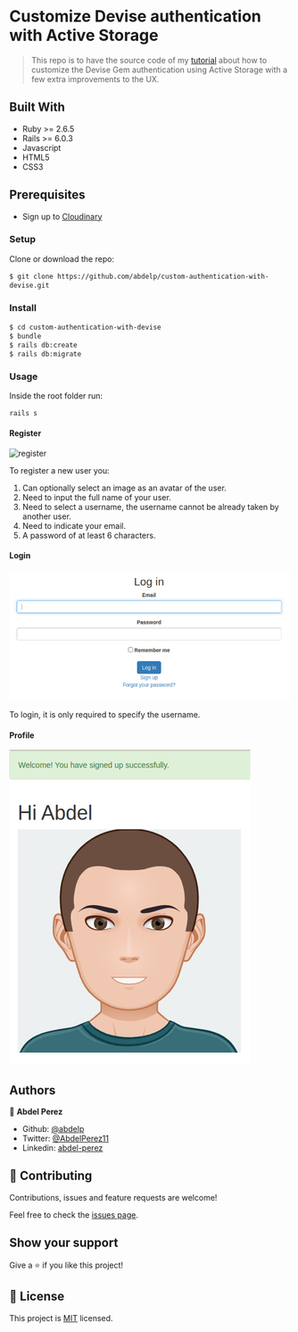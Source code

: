 # Customize Devise authentication with Active Storage

> This repo is to have the source code of my [tutorial](https://hackernoon.com/how-to-customize-devise-authentication-with-active-storage-5t1b34wz) about how to customize the Devise Gem authentication using Active Storage with a few extra improvements to the UX.

## Built With

- Ruby >= 2.6.5
- Rails >= 6.0.3
- Javascript
- HTML5
- CSS3

## Prerequisites

- Sign up to [Cloudinary](www.cloudinary.com)

### Setup

Clone or download the repo:

```
$ git clone https://github.com/abdelp/custom-authentication-with-devise.git
```

### Install

```
$ cd custom-authentication-with-devise
$ bundle
$ rails db:create
$ rails db:migrate
```

### Usage

Inside the root folder run:

```
rails s
```

#### Register

![register](./app/assets/images/register.png)

To register a new user you:

1. Can optionally select an image as an avatar of the user.
2. Need to input the full name of your user.
3. Need to select a username, the username cannot be already taken by another user.
4. Need to indicate your email.
5. A password of at least 6 characters.

#### Login

![login](./app/assets/images/login.png)

To login, it is only required to specify the username.

#### Profile

![profile](./app/assets/images/profile.png)

## Authors

👤 **Abdel Perez**

- Github: [@abdelp](https://github.com/abdelp)
- Twitter: [@AbdelPerez11](https://twitter.com/AbdelPerez11)
- Linkedin: [abdel-perez](https://www.linkedin.com/in/abdel-perez)

## 🤝 Contributing

Contributions, issues and feature requests are welcome!

Feel free to check the [issues page](issues/).

## Show your support

Give a ⭐️ if you like this project!

## 📝 License

This project is [MIT](lic.url) licensed.
